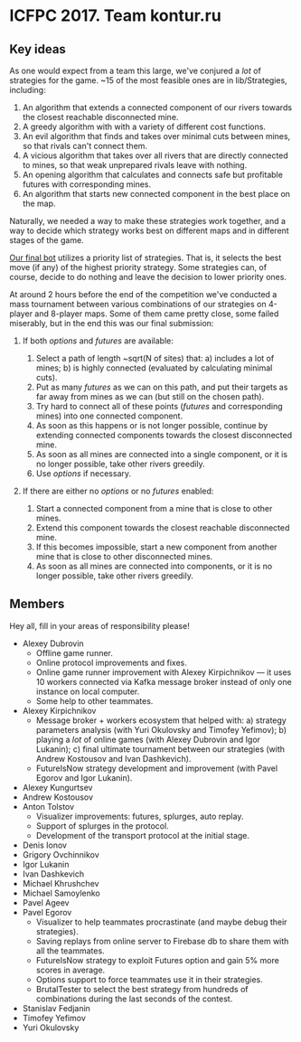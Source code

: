 # ICFPC 2017. Team kontur.ru

## Key ideas

As one would expect from a team this large, we've conjured a *lot* of strategies for the game. ~15 of the most feasible ones are in lib/Strategies, including:

1. An algorithm that extends a connected component of our rivers towards the closest reachable disconnected mine.
2. A greedy algorithm with with a variety of different cost functions.
3. An evil algorithm that finds and takes over minimal cuts between mines, so that rivals can't connect them.
4. A vicious algorithm that takes over all rivers that are directly connected to mines, so that weak unprepared rivals leave with nothing.
5. An opening algorithm that calculates and connects safe but profitable futures with corresponding mines.
6. An algorithm that starts new connected component in the best place on the map.

Naturally, we needed a way to make these strategies work together, and a way to decide which strategy works best on different maps and in different stages of the game.

[Our final bot](lib\Ai\StrategicFizzBuzz\CompositeStrategicAi.cs) utilizes a priority list of strategies. That is, it selects the best move (if any) of the highest priority strategy.
Some strategies can, of course, decide to do nothing and leave the decision to lower priority ones.

At around 2 hours before the end of the competition we've conducted a mass tournament between various combinations of our strategies on 4-player and 8-player maps.
Some of them came pretty close, some failed miserably, but in the end this was our final submission:

1. If both *options* and *futures* are available:
	1. Select a path of length ~sqrt(N of sites) that: a) includes a lot of mines; b) is highly connected (evaluated by calculating minimal cuts).
	2. Put as many *futures* as we can on this path, and put their targets as far away from mines as we can (but still on the chosen path).
	3. Try hard to connect all of these points (*futures* and corresponding mines) into one connected component.
	4. As soon as this happens or is not longer possible, continue by extending connected components towards the closest disconnected mine.
	5. As soon as all mines are connected into a single component, or it is no longer possible, take other rivers greedily.
	6. Use *options* if necessary.
	
2. If there are either no *options* or no *futures* enabled:
	1. Start a connected component from a mine that is close to other mines.
	2. Extend this component towards the closest reachable disconnected mine.
	3. If this becomes impossible, start a new component from another mine that is close to other disconnected mines. 
	4. As soon as all mines are connected into components, or it is no longer possible, take other rivers greedily.


## Members

Hey all, fill in your areas of responsibility please!

* Alexey Dubrovin
  * Offline game runner.
  * Online protocol improvements and fixes.
  * Online game runner improvement with Alexey Kirpichnikov — it uses 10 workers connected via Kafka message broker instead of only one instance on local computer.
  * Some help to other teammates.
* Alexey Kirpichnikov
  * Message broker + workers ecosystem that helped with: a) strategy parameters analysis (with Yuri Okulovsky and Timofey Yefimov); b) playing a *lot* of online games (with Alexey Dubrovin and Igor Lukanin); c) final ultimate tournament between our strategies (with Andrew Kostousov and Ivan Dashkevich).
  * FutureIsNow strategy development and improvement (with Pavel Egorov and Igor Lukanin).
* Alexey Kungurtsev
* Andrew Kostousov
* Anton Tolstov
  * Visualizer improvements: futures, splurges, auto replay.
  * Support of splurges in the protocol.
  * Development of the transport protocol at the initial stage.
* Denis Ionov
* Grigory Ovchinnikov
* Igor Lukanin
* Ivan Dashkevich
* Michael Khrushchev
* Michael Samoylenko
* Pavel Ageev
* Pavel Egorov
  * Visualizer to help teammates procrastinate (and maybe debug their strategies). 
  * Saving replays from online server to Firebase db to share them with all the teammates. 
  * FutureIsNow strategy to exploit Futures option and gain 5% more scores in average. 
  * Options support to force teammates use it in their strategies.
  * BrutalTester to select the best strategy from hundreds of combinations during the last seconds of the contest.
* Stanislav Fedjanin
* Timofey Yefimov
* Yuri Okulovsky

